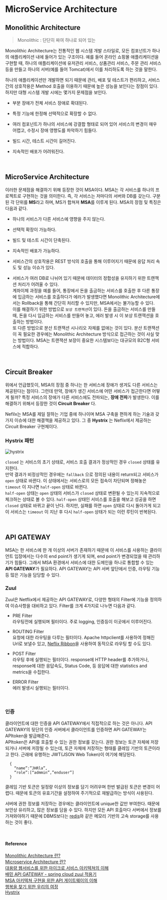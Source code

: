 # MicroService Architecture

## Monolithic Architecture
> Monolithic : 단단히 짜여 하나로 되어 있는

Monolithic Architecture는 전통적인 웹 시스템 개발 스타일로, 모든 컴포넌트가 하나의 애플리케이션 내에 들어가 있는 구조이다. 예를 들어 온라인 쇼핑몰 애플리케이션을 구현할 때, 하나의 애플리케이션에 유저관리 서비스, 상품관리 서비스, 주문 관리 서비스 등을 만들고 하나의 서버(예를 들어 Tomcat)에서 이를 처리하도록 하는 것을 말한다.   
  
하나의 애플리케이션만 개발하면 되기 때문에 관리, 배포 및 테스트가 편리하고,
서비스간의 상호작용은 Method 호출을 이용하기 때문에 높은 성능을 보인다는 장점이 있다. 하지만 대형 시스템 개발 시에는 몇가지 문제점을 보인다. 

* 부분 장애가 전체 서비스 장애로 확대된다.

* 특정 기능에 한정해 선택적으로 확장할 수 없다. 

* 여러 컴포넌트가 하나의 서비스에 강결합 형태로 되어 있어 서비스의 변경이 매우 어렵고, 수정시 장애 영향도를 파악하기 힘들다.

* 빌드 시간, 테스트 시간이 길어진다.

* 지속적인 배포가 어려워진다.

<br/>

## MicroService Architecture

이러한 문제점을 해결하기 위해 등장한 것이 MSA이다. MSA는 각 서비스를 하나의 프로젝트로 구현하는 것을 의미한다. 즉, 각 서비스는 저마다의 서버와 DB를 갖는다. 구분된 각 단위를 **MS**라고 하며, MS가 합쳐져 **MSA**를 이루게 된다. MSA의 장점 및 특징은 다음과 같다. 

* 하나의 서비스가 다른 서비스에 영향을 주지 않는다.

* 선택적 확장이 가능하다.

* 빌드 및 테스트 시간이 단축된다.

* 지속적인 배포가 가능하다.

* 서비스간의 상호작용은 REST 방식의 호출을 통해 이루어지기 때문에 응답 처리 속도 및 성능 이슈가 있다. 

* 서비스가 여러 DB로 나뉘어 있기 때문에 데이터의 정합성을 유지하기 위한 트랜잭션 처리가 어려울 수 있다.  
계좌이체 과정을 예를 들어, 통장에서 돈을 출금하는 서비스를 호출한 후 다른 통장에 입금하는 서비스를 호출하다가 에러가 발생했다면 Monolithic Architecture에서는 Rollback을 통해 간단히 처리할 수 있지만, MSA에서는 불가능할 수 있다.     
이를 해결하기 위한 방법으로 `보상 트랜잭션`이 있다. 돈을 출금하는 서비스를 만들 때, 돈을 다시 입금하는 서비스를 만들어 놓고, 에러 발생 시 이 보상 트랜잭션을 호출하는 방법이다.   
또 다른 방법으로 분산 트랜잭션 시나리오 자체를 없애는 것이 있다. 분산 트랜잭션이 꼭 필요한 경우에는 Monolithic Architecture 방식으로 접근하는 것이 사실 맞는 방법이다. MSA는 트랜잭션 보장이 중요한 시스템보다는 대규모의 B2C형 서비스에 적합하다.  


<br/>

## Circuit Breaker  

위에서 언급했듯이, MSA의 장점 중 하나는 한 서비스에 장애가 생겨도 다른 서비스는 제공된다는 점이다. 그런데 만약, 장애가 생긴 서비스에 어떤 서비스가 접근한다면 어떻게 될까? 특정 서비스의 장애가 다른 서비스에도 전파되는, **장애 전파**가 발생한다. 이를 해결하기 위해서 등장한 것이 **Circuit Breaker** 다.  

Nefilx는 MSA를 제일 잘하는 기업 중에 하나이며 MSA 구축을 편하게 하는 기술과 갖가지 이슈에 대한 해결책을 제공하고 있다. 그 중 **Hystrix** 는 Neflix에서 제공하는 Circuit Breaker 구현체이다. 

### Hystrix 패턴

![hystrix](https://user-images.githubusercontent.com/67260437/102706236-6ed64180-42d3-11eb-8e3f-98068b7df852.png)  

 `closed` 는 서비스의 초기 상태로, 서비스 호출 결과가 정상적인 경우 `closed` 상태를 유지한다.  
 만약 결과가 비정상적인 경우에는 `fallback` 으로 정의된 내용이 return되고 서비스가 `open` 상태로 바뀐다. 이 상태에서는 서비스로의 모든 접속이 차단되며 정해놓은 `timeout` 이 지나면 `half-open` 상태로 바뀐다.  
 `half-open` 상태는 `open` 상태의 서비스가 `closed` 상태로 변환될 수 있는지 지속적으로 체크하는 상태로 볼 수 있다. `half-open` 상태인 서비스를 호출을 해보고 성공을 하면 `closed` 상태로 바뀌고 끝이 난다.   하지만, 실패를 하면 `open` 상태로 다시 돌아가게 되고 이 서비스는  `timeout` 이 지난 후 다시 `half-open` 상태가 되는 이런 루틴이 반복된다.  

<br/>

## API GATEWAY

MSA는 한 서비스에 한 개 이상의 서버가 존재하기 때문에 이 서비스를 사용하는 클라이언트 입장에서는 다수의 end point가 생기게 되며, end point가 변경되었을 때 관리하기가 힘들다. 그래서 MSA 환경에서 서비스에 대한 도메인을 하나로 통합할 수 있는 **API GATEWAY**가 필요하다. API GATEWAY는 API 서버 앞단에서 인증, 라우팅 기능 등 많은 기능을 담당할 수 있다. 

### Zuul 

Zuul은 Netflix에서 제공하는 API GATEWAY로, 다양한 형태의 Filter에 기능을 정의하여 이슈사항을 대비하고 있다. Filter를 크게 4가지로 나누면 다음과 같다.

* PRE Filter   
라우팅전에 실행되며 필터이다. 주로 logging, 인증등이 이곳에서 이루어진다.  

* ROUTING Filter   
요청에 대한 라우팅을 다루는 필터이다. Apache httpclient를 사용하여 정해진 Url로 보낼수 있고, [Neflix Ribbon](https://coe.gitbook.io/guide/load-balancing/ribbon)을 사용하여 동적으로 라우팅 할 수도 있다.  

* POST Filter   
라우팅 후에 실행되는 필터이다. response에 HTTP header를 추가하거나, response에 대한 응답속도, Status Code, 등 응답에 대한 statistics and metrics을 수집한다.  

* ERROR Filter   
에러 발생시 실행되는 필터이다.

<br/>  

### 인증  

클라이언트에 대한 인증을 API GATEWAY에서 직접적으로 하는 것은 아니다. API GATEWAY의 뒷단의 인증 서버에서 클라이언트를 인증하면 API GATEWAY는 APItoken을 발급해준다.   
APItoken은 API를 호출할 수 있는 권한 정보를 갖는다. 권한 정보는 토큰 자체에 저장되거나 서버에 저장될 수 있는데, 토큰 자체에 저장하는 형태를 클레임 기반의 토큰이라고 한다. 근래에 유행하는 JWT(JSON Web Token)이 여기에 해당된다. 
```
  {
    “name”:”JHRla”,
    “role”:[“admmin”,”enduser”]
  }
```
클레임 기반 토큰은 일정량 이상의 정보를 담기 어려우며 한번 발급된 토큰은 변경이 어렵다. 때문에 토큰의 유효기간을 설정하여 주기적으로 재발급하는 방식이 사용된다.

서버에 권한 정보를 저장하는 경우에는 클라이언트에 unique한 값만 부여한다. 때문에 보안상 유리하고, 많은 정보를 담을 수 있다. 하지만 모든 API 호출마다 서버에서 정보를 가져와야하기 때문에 DBMS보다는 [redis](https://github.com/Im-D/Dev-Docs/blob/master/Network/Cookie%EC%99%80%20Session%20%EA%B7%B8%EB%A6%AC%EA%B3%A0%20Redis.md#redis%EB%A5%BC-%EC%9D%B4%EC%9A%A9%ED%95%9C-session-%EA%B4%80%EB%A6%AC)와 같은 메모리 기반의 고속 storage를 사용하는 것이 좋다. 

<br/>

#### Reference
[Monolithic Architecture 란?](https://alwayspr.tistory.com/19)  
[Microservice Architecture 란?](https://alwayspr.tistory.com/20)  
[대용량 웹서비스를 위한 마이크로 서비스 아키텍쳐의 이해](https://bcho.tistory.com/m/948)  
[배민 API GATEWAY - spring cloud zuul 적용기](http://woowabros.github.io/r&d/2017/06/13/apigateway.html)  
[MSA 아키텍쳐 구현을 위한 API 게이트웨이의 이해](https://bcho.tistory.com/1005)    
[행복을 찾기 위한 우리의 여정](https://medium.com/coupang-tech/%ED%96%89%EB%B3%B5%EC%9D%84-%EC%B0%BE%EA%B8%B0-%EC%9C%84%ED%95%9C-%EC%9A%B0%EB%A6%AC%EC%9D%98-%EC%97%AC%EC%A0%95-94678fe9eb61)  
[Hystrix](https://coe.gitbook.io/guide/circuit-breaker/hystrix)  
